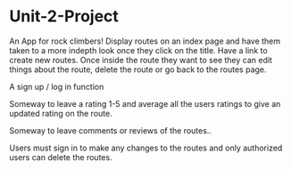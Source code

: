 # Unit-2-Project

An App for rock climbers! Display routes on an index page and have them taken to a more indepth look once they click on the title. Have a link to create new routes. Once inside the route they want to see they can edit things about the route, delete the route or go back to the routes page.

A sign up / log in function

Someway to leave a rating 1-5 and average all the users ratings to give an updated rating on the route.

Someway to leave comments or reviews of the routes..

Users must sign in to make any changes to the routes and only authorized users can delete the routes.
